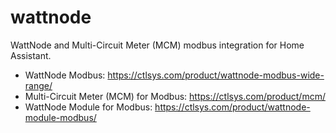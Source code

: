# wattnode
WattNode and Multi-Circuit Meter (MCM) modbus integration for Home Assistant.

* WattNode Modbus: https://ctlsys.com/product/wattnode-modbus-wide-range/
* Multi-Circuit Meter (MCM) for Modbus: https://ctlsys.com/product/mcm/
* WattNode Module for Modbus: https://ctlsys.com/product/wattnode-module-modbus/
